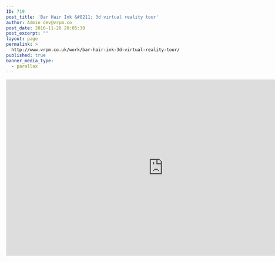 ```yaml
---
ID: 719
post_title: 'Bar Hair Ink &#8211; 3d virtual reality tour'
author: Admin dev@vrpm.co
post_date: 2016-11-28 20:05:30
post_excerpt: ""
layout: page
permalink: >
  http://www.vrpm.co.uk/work/bar-hair-ink-3d-virtual-reality-tour/
published: true
banner_media_type:
  - parallax
---
```

<iframe src="https://my.matterport.com/show/?m=9UUrF2erx7q&brand=0" width="853" height="480" frameborder="0" allowfullscreen="allowfullscreen"></iframe>